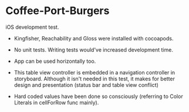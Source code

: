 # Coffee-Port-Burgers
iOS development test.

- Kingfisher, Reachability and Gloss were installed with cocoapods. 
     
- No unit tests. Writing tests would've increased development time.
     
- App can be used horizontally too.
     
- This table view controller is embedded in a navigation controller in storyboard. Although it isn't needed in this test, it makes for better design and presentation (status bar and table view conflict)
    
- Hard coded values have been done so consciously (referring to Color Literals in cellForRow func mainly).
